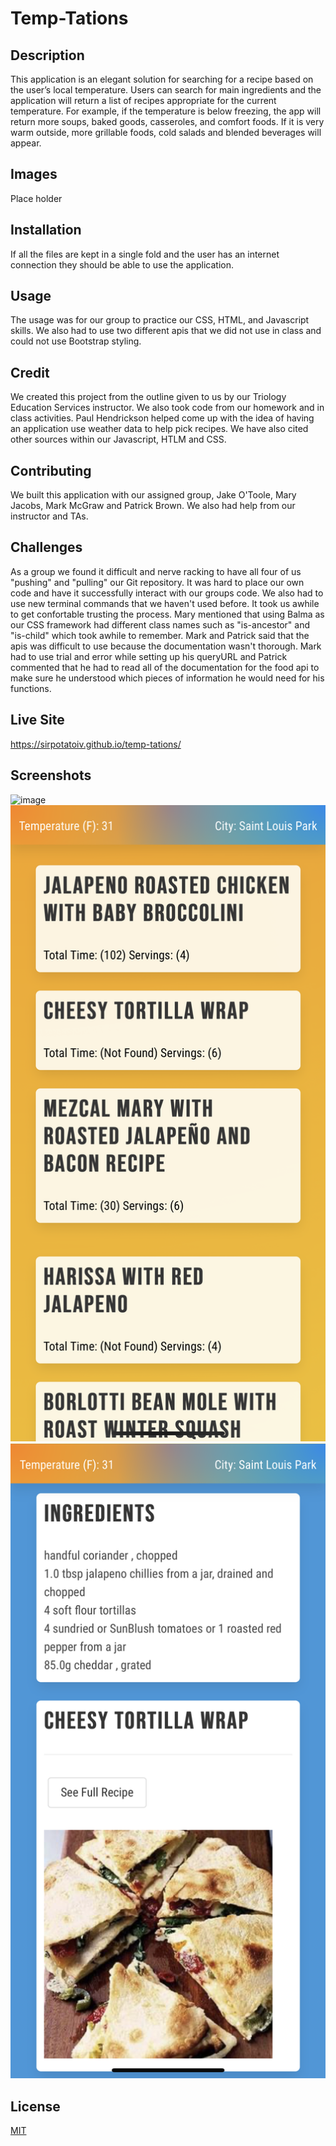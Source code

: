 # Temp-Tations

## Description 
This application is an elegant solution for searching for a recipe based on the user’s local temperature. Users can search for main ingredients and the application will return a list of recipes appropriate for the current temperature. For example, if the temperature is below freezing, the app will return more soups, baked goods, casseroles, and comfort foods. If it is very warm outside, more grillable foods, cold salads and blended beverages will appear. 

## Images

Place holder

## Installation 
If all the files are kept in a single fold and the user has an internet connection they should be able to use the application.  

## Usage
The usage was for our group to practice our CSS, HTML, and Javascript skills. We also had to use two different apis that we did not use in class and could not use Bootstrap styling. 

## Credit
We created this project from the outline given to us by our Triology Education Services instructor. We also took code from our homework and in class activities. Paul Hendrickson helped come up with the idea of having an application use weather data to help pick recipes. We have also cited other sources within our Javascript, HTLM and CSS.  

## Contributing 
We built this application with our assigned group, Jake O'Toole, Mary Jacobs, Mark McGraw and Patrick Brown. We also had help from our instructor and TAs.

## Challenges
As a group we found it difficult and nerve racking to have all four of us "pushing" and "pulling" our Git repository. It was hard to place our own code and have it successfully interact with our groups code. We also had to use new terminal commands that we haven't used before. It took us awhile to get confortable trusting the process. Mary mentioned that using Balma as our CSS framework had different class names such as "is-ancestor" and "is-child" which took awhile to remember. Mark and Patrick said that the apis was difficult to use because the documentation wasn't thorough.  Mark had to use trial and error while setting up his queryURL and Patrick commented that he had to read all of the documentation for the food api to make sure he understood which pieces of information he would need for his functions. 

## Live Site
https://sirpotatoiv.github.io/temp-tations/

## Screenshots
![image](https://github.com/SirPotatoIV/pikachu-posse/blob/master/Assets/Images/IMG_8826.PNG?raw=true)
![image](https://github.com/SirPotatoIV/pikachu-posse/blob/master/Assets/Images/IMG_8827.PNG?raw=true)
![image](https://github.com/SirPotatoIV/pikachu-posse/blob/master/Assets/Images/IMG_8828.PNG?raw=true)


## License
[MIT](https://choosealicense.com/licenses/mit/)

